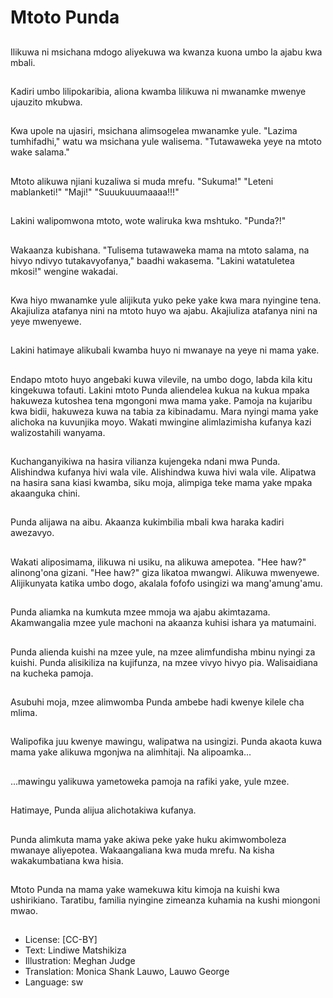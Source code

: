 # Mtoto Punda

##
Ilikuwa ni msichana mdogo aliyekuwa wa kwanza kuona umbo la ajabu kwa mbali.

##
Kadiri umbo lilipokaribia, aliona kwamba lilikuwa ni mwanamke mwenye ujauzito mkubwa.

##
Kwa upole na ujasiri, msichana alimsogelea mwanamke yule. "Lazima tumhifadhi," watu wa msichana yule walisema. "Tutawaweka yeye na mtoto wake salama."

##
Mtoto alikuwa njiani kuzaliwa si muda mrefu. "Sukuma!" "Leteni mablanketi!" "Maji!" "Suuukuuumaaaa!!!"

##
Lakini walipomwona mtoto, wote waliruka kwa mshtuko. "Punda?!"

##
Wakaanza kubishana. "Tulisema tutawaweka mama na mtoto salama, na hivyo ndivyo tutakavyofanya," baadhi wakasema. "Lakini watatuletea mkosi!" wengine wakadai.

##
Kwa hiyo mwanamke yule alijikuta yuko peke yake kwa mara nyingine tena. Akajiuliza atafanya nini na mtoto huyo wa ajabu. Akajiuliza atafanya nini na yeye mwenyewe.

##
Lakini hatimaye alikubali kwamba huyo ni mwanaye na yeye ni mama yake.

##
Endapo mtoto huyo angebaki kuwa vilevile, na umbo dogo, labda kila kitu kingekuwa tofauti. Lakini mtoto Punda aliendelea kukua na kukua mpaka hakuweza kutoshea tena mgongoni mwa mama yake. Pamoja na kujaribu kwa bidii, hakuweza kuwa na tabia za kibinadamu. Mara nyingi mama yake alichoka na kuvunjika moyo. Wakati mwingine alimlazimisha kufanya kazi walizostahili wanyama.

##
Kuchanganyikiwa na hasira vilianza kujengeka ndani mwa Punda. Alishindwa kufanya hivi wala vile. Alishindwa kuwa hivi wala vile. Alipatwa na hasira sana kiasi kwamba, siku moja, alimpiga teke mama yake mpaka akaanguka chini.

##
Punda alijawa na aibu. Akaanza kukimbilia mbali kwa haraka kadiri awezavyo.

##
Wakati aliposimama, ilikuwa ni usiku, na alikuwa amepotea. "Hee haw?" alinong'ona gizani. "Hee haw?" giza likatoa mwangwi. Alikuwa mwenyewe. Alijikunyata katika umbo dogo, akalala fofofo usingizi wa mang'amung'amu.

##
Punda aliamka na kumkuta mzee mmoja wa ajabu akimtazama. Akamwangalia mzee yule machoni na akaanza kuhisi ishara ya matumaini.

##
Punda alienda kuishi na mzee yule, na mzee alimfundisha mbinu nyingi za kuishi. Punda alisikiliza na kujifunza, na mzee vivyo hivyo pia. Walisaidiana na kucheka pamoja.

##
Asubuhi moja, mzee alimwomba Punda ambebe hadi kwenye kilele cha mlima.

##
Walipofika juu kwenye mawingu, walipatwa na usingizi. Punda akaota kuwa mama yake alikuwa mgonjwa na alimhitaji. Na alipoamka...

##
...mawingu yalikuwa yametoweka pamoja na rafiki yake, yule mzee.

##
Hatimaye, Punda alijua alichotakiwa kufanya.

##
Punda alimkuta mama yake akiwa peke yake huku akimwomboleza mwanaye aliyepotea. Wakaangaliana kwa muda mrefu. Na kisha wakakumbatiana kwa hisia.

##
Mtoto Punda na mama yake wamekuwa kitu kimoja na kuishi kwa ushirikiano. Taratibu, familia nyingine zimeanza kuhamia na kushi miongoni mwao.

##
* License: [CC-BY]
* Text: Lindiwe Matshikiza
* Illustration: Meghan Judge
* Translation: Monica Shank Lauwo, Lauwo George
* Language: sw
